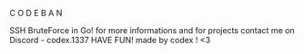    C O D E B A N 

SSH BruteForce in Go!
for more informations and for projects
   contact me on Discord
        - codex.1337
        HAVE FUN!
                         made by codex ! <3
